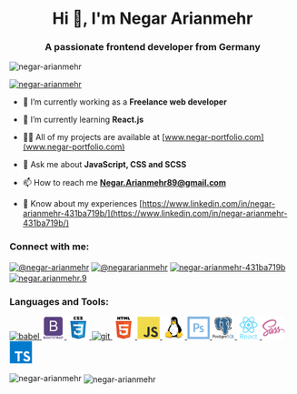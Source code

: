 <h1 align="center">Hi 👋, I'm Negar Arianmehr</h1>
<h3 align="center">A passionate frontend developer from Germany</h3>

<p align="left"> <img src="https://komarev.com/ghpvc/?username=negar-arianmehr&label=Profile%20views&color=0e75b6&style=flat" alt="negar-arianmehr" /> </p>

<p align="left"> <a href="https://github.com/ryo-ma/github-profile-trophy"><img src="https://github-profile-trophy.vercel.app/?username=negar-arianmehr" alt="negar-arianmehr" /></a> </p>

- 🔭 I’m currently working as a **Freelance web developer**

- 🌱 I’m currently learning **React.js**

- 👨‍💻 All of my projects are available at [www.negar-portfolio.com](www.negar-portfolio.com)

- 💬 Ask me about **JavaScript, CSS and SCSS**

- 📫 How to reach me **Negar.Arianmehr89@gmail.com**

- 📄 Know about my experiences [https://www.linkedin.com/in/negar-arianmehr-431ba719b/](https://www.linkedin.com/in/negar-arianmehr-431ba719b/)

<h3 align="left">Connect with me:</h3>
<p align="left">
<a href="https://codepen.io/@negar-arianmehr" target="blank"><img align="center" src="https://raw.githubusercontent.com/rahuldkjain/github-profile-readme-generator/master/src/images/icons/Social/codepen.svg" alt="@negar-arianmehr" height="30" width="40" /></a>
<a href="https://dev.to/@negararianmehr" target="blank"><img align="center" src="https://cdn.jsdelivr.net/npm/simple-icons@3.0.1/icons/dev-dot-to.svg" alt="@negararianmehr" height="30" width="40" /></a>
<a href="https://linkedin.com/in/negar-arianmehr-431ba719b" target="blank"><img align="center" src="https://raw.githubusercontent.com/rahuldkjain/github-profile-readme-generator/master/src/images/icons/Social/linked-in-alt.svg" alt="negar-arianmehr-431ba719b" height="30" width="40" /></a>
<a href="https://fb.com/negar.arianmehr.9" target="blank"><img align="center" src="https://raw.githubusercontent.com/rahuldkjain/github-profile-readme-generator/master/src/images/icons/Social/facebook.svg" alt="negar.arianmehr.9" height="30" width="40" /></a>
</p>

<h3 align="left">Languages and Tools:</h3>
<p align="left"> <a href="https://babeljs.io/" target="_blank"> <img src="https://www.vectorlogo.zone/logos/babeljs/babeljs-icon.svg" alt="babel" width="40" height="40"/> </a> <a href="https://getbootstrap.com" target="_blank"> <img src="https://raw.githubusercontent.com/devicons/devicon/master/icons/bootstrap/bootstrap-plain-wordmark.svg" alt="bootstrap" width="40" height="40"/> </a> <a href="https://www.w3schools.com/css/" target="_blank"> <img src="https://raw.githubusercontent.com/devicons/devicon/master/icons/css3/css3-original-wordmark.svg" alt="css3" width="40" height="40"/> </a> <a href="https://git-scm.com/" target="_blank"> <img src="https://www.vectorlogo.zone/logos/git-scm/git-scm-icon.svg" alt="git" width="40" height="40"/> </a> <a href="https://www.w3.org/html/" target="_blank"> <img src="https://raw.githubusercontent.com/devicons/devicon/master/icons/html5/html5-original-wordmark.svg" alt="html5" width="40" height="40"/> </a> <a href="https://developer.mozilla.org/en-US/docs/Web/JavaScript" target="_blank"> <img src="https://raw.githubusercontent.com/devicons/devicon/master/icons/javascript/javascript-original.svg" alt="javascript" width="40" height="40"/> </a> <a href="https://www.linux.org/" target="_blank"> <img src="https://raw.githubusercontent.com/devicons/devicon/master/icons/linux/linux-original.svg" alt="linux" width="40" height="40"/> </a> <a href="https://www.photoshop.com/en" target="_blank"> <img src="https://raw.githubusercontent.com/devicons/devicon/master/icons/photoshop/photoshop-line.svg" alt="photoshop" width="40" height="40"/> </a> <a href="https://www.postgresql.org" target="_blank"> <img src="https://raw.githubusercontent.com/devicons/devicon/master/icons/postgresql/postgresql-original-wordmark.svg" alt="postgresql" width="40" height="40"/> </a> <a href="https://reactjs.org/" target="_blank"> <img src="https://raw.githubusercontent.com/devicons/devicon/master/icons/react/react-original-wordmark.svg" alt="react" width="40" height="40"/> </a> <a href="https://sass-lang.com" target="_blank"> <img src="https://raw.githubusercontent.com/devicons/devicon/master/icons/sass/sass-original.svg" alt="sass" width="40" height="40"/> </a> <a href="https://www.typescriptlang.org/" target="_blank"> <img src="https://raw.githubusercontent.com/devicons/devicon/master/icons/typescript/typescript-original.svg" alt="typescript" width="40" height="40"/> </a> </p>

<p><img align="left" src="https://github-readme-stats.vercel.app/api/top-langs?username=negar-arianmehr&show_icons=true&locale=en&layout=compact" alt="negar-arianmehr" /></p>

<p>&nbsp;<img align="center" src="https://github-readme-stats.vercel.app/api?username=negar-arianmehr&show_icons=true&locale=en" alt="negar-arianmehr" /></p>
